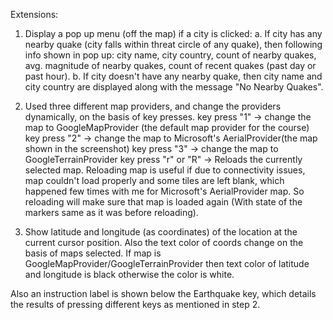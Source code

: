 Extensions:

1. Display a pop up menu (off the map) if a city is clicked:
a. If city has any nearby quake (city falls within threat circle of any quake), then following info shown in pop up:
 city name, city country, count of nearby quakes, avg. magnitude of nearby quakes, count of recent quakes (past day or past hour).
b. If city doesn't have any nearby quake, then city name and city country are displayed along with the message "No Nearby Quakes".

2. Used three different map providers, and change the providers dynamically, on the basis of key presses.
key press "1" -> change the map to GoogleMapProvider (the default map provider for the course)
key press "2" -> change the map to Microsoft's AerialProvider(the map shown in the screenshot)
key press "3" -> change the map to GoogleTerrainProvider
key press "r" or "R" -> Reloads the currently selected map. 
Reloading map is useful if due to connectivity issues, map couldn't load properly and some tiles are left blank, which happened few times with me for Microsoft's AerialProvider map. So reloading will make sure that map is loaded again (With state of the markers same as it was before reloading).

3. Show latitude and longitude (as coordinates) of the location at the current cursor position.
Also the text color of coords change on the basis of maps selected.
If map is GoogleMapProvider/GoogleTerrainProvider then text color of latitude and longitude is black otherwise the color is white.

Also an instruction label is shown below the Earthquake key, which details the results of pressing different keys as mentioned in step 2.
